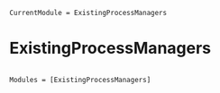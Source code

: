 ```@meta
CurrentModule = ExistingProcessManagers
```

# ExistingProcessManagers

```@index
```

```@autodocs
Modules = [ExistingProcessManagers]
```
